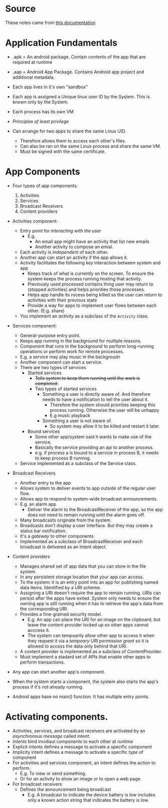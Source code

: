 # Source
These notes came from [this documentation](https://developer.android.com/guide/components/fundamentals?hl=en#Components)
# Application Fundamentals
- .apk = An android package. Contain contents of the app that are required at runtime
- .aap = Android App Package. Contains Android app project and additional metadata.

- Each app lives in it's own "sandbox"
- Each app is assigned a Unique linux user ID by the System. This is known only by the System.
- Each process has its own VM

- *Principles of least privilege*
- Can arrange for two apps to share the same Linux UID.
    - Therefore allows them to access each other's files.
    - Can also be ran on the same Linux process and share the same VM.
    - Must be signed with the same certificate.

# App Components
- Four types of app components:
    1. Activities
    2. Services
    3. Broadcast Receivers
    4. Content providers

- Activities component:
  - Entry point for *interacting with the user*
    - E.g.
      - An email app might have an activity that list new emails
      - Another activity to compose an emial.
  - Each activity is *independent* of each other.
  - Another app can start an activity if the app allows it.
  - Activity facilitates the following *key* interaction between system and app
    - Keeps track of what is currently on the screen. To ensure the system keeps the process running hosting that activity.
    - Previously used processed contains thing user may return to (stopped activities) and helps priorities those processes.
    - Helps app handle its rocess being killed so the user can return to activities with their previous state
    - Provide a way for apps to implement user flows between each other. (E.g. share)
  - You implement an *activity* as a subclass of the `Activity` class.
- Services component:
  - General-purpose entry point.
  - Keeps app running in the background for multiple reasons.
  - Component that runs in the background to perform long-running operations or perform work for remote processes.
  - E.g. a service may play music in the backgroudn
  - Another component can start a service.
  - There are two types of services
    - Started services
      - ~~Tells system to keep them running until the work is completed.~~
      - Two types of started services
        - Something a user is directly aware of. And therefore needs to have a notification to tell the user about it.
          - Therefore the system should priorities keeping this process running. Otherwise the user will be unhappy
          - E.g music playback
        - Something a user is not aware of.
          - So system may allow it to be killed and restart it later.
    - Bound services
      - Some other app/system said it wants to make use of the service.
      - Basically the service providing an api to another process.
      - e.g. if process a is bound to a service in process B, it needs to keep process B running.
  - Service implemented as a subclass of the Service class.
- Broadcast Receivers
  - Another entry to the app
  - Allows system to deliver events to app outside of the regular user flow.
  - Allows app to respond to system-wide broadcast announcements.
  - E.g. an alarm app
    - Deliver the alarm to the BroadcastReceiver of the app, so the app does not need to remain running until the alarm goes off.
  - Many broadcasts originate from the system.
  - Broadcasts don't display a user interface. But they may create a status bar notification.
  - It's a *gateway* to other components
  - Implemented as a subclass of BroadcastReceiver and each broadcast is delivered as an Intent object.
- Content providers
  - Manages shared set of app data that you can store in the file system. 
  - In any persistent storage location that your app can access.
  - To the system: it is an entry point into an app for publishing named data items. Identified by a URI scheme.
  - Assigning a URI doesn't require the app to remain running. URIs can persist after the apps have exited. System only needs to ensure the owning app is still running when it has to retrieve the app's data from the corresponding URI.
  - Provides a fine-grained security model.
    - E.g. An app can place the URI for an image on the clipboard, but leave the content provider locked up so other apps cannot acccess it.
    - The system can tempoarily allow other app to access it when they request it via a *tempoary URI permission grant* so it is allowed to access the data only behind that URI.
  - A content provider is implemented as a subclass of ContentProvider.
  - Must implement a stadard set of APIs that enable other apps to perform transactions.

- Any app can start another app's component.
- When the system starts a component, the system also starts the app's process if it's not already running.
- Android apps have no main() function. It has multiple entry points.

# Activating components.
- Activities, services, and broadcast receivers are activated by an *asynchronous message* called *intent*.
- *Intents* bind invidiaul components to each other at *runtime*
- Explicit intents defines a message to activate a specific component
- Implicity intent defines a message to activate a specific *type* of component
- For activities and services component, an intent defines the action to perform.
  - E.g. To view or send something.
  - Or for an activity to show an image or to open a web page.
- For broadcast receivers
  - Defines the announcement being broadcast
    - E.g. A broadcast to indicate the device battery is low includes only a known action string that indicates the battery is low.